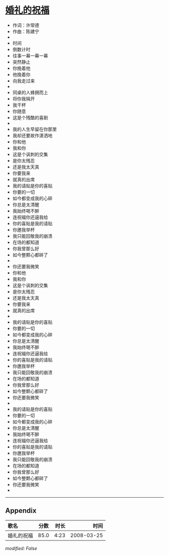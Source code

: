 # [婚礼的祝福](https://music.163.com/song?id=65066)

* 作词：许常德
* 作曲：陈建宁
* 
* 时间
* 倒数计时
* 往事一幕一幕一幕
* 突然静止
* 你挽着他
* 他挽着你
* 向我走过来
* 
* 同桌的人蜂拥而上
* 将你我隔开
* 我干杯
* 你随意
* 这是个残酷的喜剧
* 
* 我的人生早留在你那里
* 我却还要故作潇洒地
* 你和他
* 我和你
* 这是个讽刺的交集
* 是你太残忍
* 还是我太天真
* 你要我来
* 就真的出席
* 我的请贴是你的喜贴
* 你要的一切
* 如今都变成我的心碎
* 你总是太清醒
* 我始终喝不醉
* 连祝福你还逼我给
* 你的喜贴是我的请贴
* 你邀我举杯
* 我只能回敬我的崩溃
* 在场的都知道
* 你我曾那么好
* 如今整颗心都碎了
* 
* 你还要我微笑
* 你和他
* 我和你
* 这是个讽刺的交集
* 是你太残忍
* 还是我太天真
* 你要我来
* 就真的出席
* 
* 我的请贴是你的喜贴
* 你要的一切
* 如今都变成我的心碎
* 你总是太清醒
* 我始终喝不醉
* 连祝福你还逼我给
* 你的喜贴是我的请贴
* 你邀我举杯
* 我只能回敬我的崩溃
* 在场的都知道
* 你我曾那么好
* 如今整颗心都碎了
* 你还要我微笑
* 
* 我的请贴是你的喜贴
* 你要的一切
* 如今都变成我的心碎
* 你总是太清醒
* 我始终喝不醉
* 连祝福你还逼我给
* 你的喜贴是我的请贴
* 你邀我举杯
* 我只能回敬我的崩溃
* 在场的都知道
* 你我曾那么好
* 如今整颗心都碎了
* 你还要我微笑
* 


---

## Appendix

|歌名|分数|时长|时间|
|:---|:---:|---:|---:|
|婚礼的祝福|85.0|4:23|2008-03-25

*modified: False*